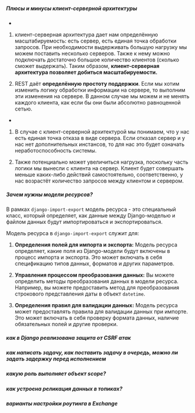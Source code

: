 ##### Плюсы и минусы клиент-серверной архитектуры
+
1. клиент-серверная архитектура дает нам определённую масштабируемость: есть сервер, есть единая точка обработки запросов. При необходимости выдерживать большую нагрузку мы можем поставить несколько серверов. Также к нему можно подключать достаточно большое количество клиентов (сколько сможет выдержать). Таким образом, **клиент-серверная архитектура позволяет добиться масштабируемости.**  
  
2. REST даёт **определённую простоту поддержки**. Если мы хотим изменить логику обработки информации на сервере, то выполним эти изменения на сервере. В данном случае мы можем и не менять каждого клиента, как если бы они были абсолютно равноценной сетью.  
-
1. В случае с клиент-серверной архитектурой мы понимаем, что у нас есть единая точка отказа в виде сервера. Если отказал сервер и у нас нет дополнительных инстансов, то для нас это будет означать неработоспособность системы.  
  
2. Также потенциально может увеличиться нагрузка, поскольку часть логики мы вынесли с клиента на сервер. Клиент будет совершать меньше каких-либо действий самостоятельно, соответственно, у нас возрастёт количество запросов между клиентом и сервером.
##### Зачем нужны модели ресурсов?
В рамках `django-import-export` модель ресурса - это специальный класс, который определяет, как данные между Django-моделью и файлом данных будут импортироваться и экспортироваться.

Модель ресурса в `django-import-export` служит для:

1. **Определения полей для импорта и экспорта:** Модель ресурса определяет, какие поля из Django-модели будут включены в процесс импорта и экспорта. Это может включать в себя спецификацию типов данных, форматов и других параметров.
    
2. **Управления процессом преобразования данных:** Вы можете определить методы преобразования данных в модели ресурса. Например, вы можете предоставить метод для преобразования строкового представления даты в объект `datetime`.
    
3. **Определения правил для валидации данных:** Модель ресурса может предоставлять правила для валидации данных при импорте. Это может включать в себя проверку формата данных, наличие обязательных полей и другие проверки.
##### как в Django реализована защита от CSRF атак
##### как написать задачу, как поставить задачу в очередь, можно ли задать задержку перед исполнением
##### какую роль выполняет объект scope?
##### как устроена реликация данных в топиках?
##### варианты настройки роутинга в Exchange